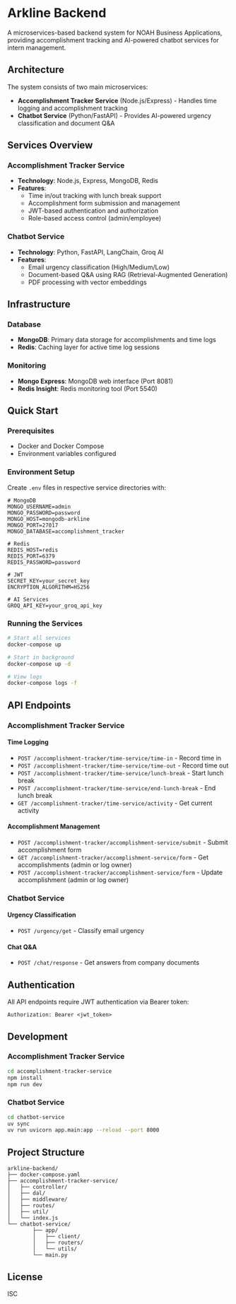 # Arkline Backend

A microservices-based backend system for NOAH Business Applications, providing accomplishment tracking and AI-powered chatbot services for intern management.

## Architecture

The system consists of two main microservices:

- **Accomplishment Tracker Service** (Node.js/Express) - Handles time logging and accomplishment tracking
- **Chatbot Service** (Python/FastAPI) - Provides AI-powered urgency classification and document Q&A

## Services Overview

### Accomplishment Tracker Service
- **Technology**: Node.js, Express, MongoDB, Redis
- **Features**:
    - Time in/out tracking with lunch break support
    - Accomplishment form submission and management
    - JWT-based authentication and authorization
    - Role-based access control (admin/employee)

### Chatbot Service
- **Technology**: Python, FastAPI, LangChain, Groq AI
- **Features**:
    - Email urgency classification (High/Medium/Low)
    - Document-based Q&A using RAG (Retrieval-Augmented Generation)
    - PDF processing with vector embeddings

## Infrastructure

### Database
- **MongoDB**: Primary data storage for accomplishments and time logs
- **Redis**: Caching layer for active time log sessions

### Monitoring
- **Mongo Express**: MongoDB web interface (Port 8081)
- **Redis Insight**: Redis monitoring tool (Port 5540)

## Quick Start

### Prerequisites
- Docker and Docker Compose
- Environment variables configured

### Environment Setup
Create `.env` files in respective service directories with:

```env
# MongoDB
MONGO_USERNAME=admin
MONGO_PASSWORD=password
MONGO_HOST=mongodb-arkline
MONGO_PORT=27017
MONGO_DATABASE=accomplishment_tracker

# Redis
REDIS_HOST=redis
REDIS_PORT=6379
REDIS_PASSWORD=password

# JWT
SECRET_KEY=your_secret_key
ENCRYPTION_ALGORITHM=HS256

# AI Services
GROQ_API_KEY=your_groq_api_key
```

### Running the Services

```bash
# Start all services
docker-compose up

# Start in background
docker-compose up -d

# View logs
docker-compose logs -f
```

## API Endpoints

### Accomplishment Tracker Service

#### Time Logging
- `POST /accomplishment-tracker/time-service/time-in` - Record time in
- `POST /accomplishment-tracker/time-service/time-out` - Record time out
- `POST /accomplishment-tracker/time-service/lunch-break` - Start lunch break
- `POST /accomplishment-tracker/time-service/end-lunch-break` - End lunch break
- `GET /accomplishment-tracker/time-service/activity` - Get current activity

#### Accomplishment Management
- `POST /accomplishment-tracker/accomplishment-service/submit` - Submit accomplishment form
- `GET /accomplishment-tracker/accomplishment-service/form` - Get accomplishments (admin or log owner)
- `POST /accomplishment-tracker/accomplishment-service/form` - Update accomplishment (admin or log owner)

### Chatbot Service

#### Urgency Classification
- `POST /urgency/get` - Classify email urgency

#### Chat Q&A
- `POST /chat/response` - Get answers from company documents

## Authentication

All API endpoints require JWT authentication via Bearer token:

```
Authorization: Bearer <jwt_token>
```

## Development

### Accomplishment Tracker Service
```bash
cd accomplishment-tracker-service
npm install
npm run dev
```

### Chatbot Service
```bash
cd chatbot-service
uv sync
uv run uvicorn app.main:app --reload --port 8000
```

## Project Structure

```
arkline-backend/
├── docker-compose.yaml
├── accomplishment-tracker-service/
│   ├── controller/
│   ├── dal/
│   ├── middleware/
│   ├── routes/
│   ├── util/
│   └── index.js
└── chatbot-service/
        ├── app/
        │   ├── client/
        │   ├── routers/
        │   └── utils/
        └── main.py
```


## License

ISC
